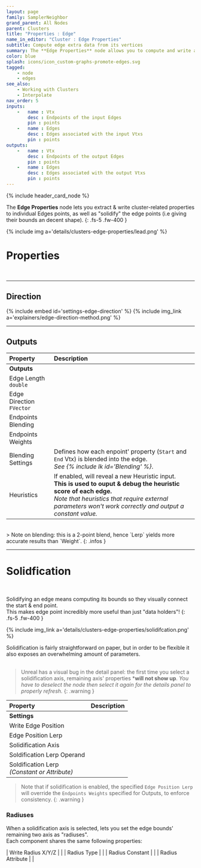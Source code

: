 ```yaml
---
layout: page
family: SamplerNeighbor
grand_parent: All Nodes
parent: Clusters
title: "Properties : Edge"
name_in_editor: "Cluster : Edge Properties"
subtitle: Compute edge extra data from its vertices
summary: The **Edge Properties** node allows you to compute and write additional cluster-related data for edges, as well as "solidify" their bounds, giving them a more defined shape. The direction of the edge, from start to end, is determined by the chosen direction method and is used to influence outputs.
color: blue
splash: icons/icon_custom-graphs-promote-edges.svg
tagged: 
    - node
    - edges
see_also: 
    - Working with Clusters
    - Interpolate
nav_order: 5
inputs:
    -   name : Vtx
        desc : Endpoints of the input Edges
        pin : points
    -   name : Edges
        desc : Edges associated with the input Vtxs
        pin : points
outputs:
    -   name : Vtx
        desc : Endpoints of the output Edges
        pin : points
    -   name : Edges
        desc : Edges associated with the output Vtxs
        pin : points
---
```


{% include header_card_node %}

The **Edge Properties** node lets you extract & write cluster-related properties to individual Edges points, as well as "solidify" the edge points (i.e giving their bounds an decent shape).
{: .fs-5 .fw-400 } 

{% include img a='details/clusters-edge-properties/lead.png' %}

# Properties
<br>

---
## Direction

{% include embed id='settings-edge-direction' %}
{% include img_link a='explainers/edge-direction-method.png' %}

---
## Outputs

| Property       | Description          |
|:-------------|:------------------|
|**Outputs**||
| <span class="eout">Edge Length</span><br>`double`     |  |
| <span class="eout">Edge Direction</span><br>`FVector` |  |
| Endpoints Blending |  |
| Endpoints Weights |  |
| Blending Settings | Defines how each enpoint' property (`Start` and `End` Vtx) is blended into the edge.<br>*See {% include lk id='Blending' %}*. |
| Heuristics | If enabled, will reveal a new Heuristic input.<br>**This is used to ouput & debug the heuristic score of each edge.**<br>*Note that heuristics that require external parameters won't work correctly and output a constant value.*  |

<br>
> Note on blending: this is a 2-point blend, hence `Lerp` yields more accurate results than `Weight`.
{: .infos }


---
# Solidfication
<br>

Solidifying an edge means computing its bounds so they visually connect the start & end point.  
This makes edge point incredibly more useful than just "data holders"!
{: .fs-5 .fw-400 }

{% include img_link a='details/clusters-edge-properties/solidifcation.png' %}

Solidification is fairly straightforward on paper, but in order to be flexible it also exposes an overwhelming amount of parameters.  
<br>
> Unreal has a visual bug in the detail panel: the first time you select a solidification axis, remaining axis' properties ***will not show up**.
> *You have to deselect the node then select it again for the details panel to properly refresh.*
{: .warning }

| Property       | Description          |
|:-------------|:------------------|
|**Settings**||
| Write Edge Position          | |
| Edge Position Lerp          | |
| Solidification Axis          | |
| Soldification Lerp Operand          | |
| Soldification Lerp <br>*(Constant or Attribute)*          | |

> Note that if solidification is enabled, the specified `Edge Position Lerp` will override the `Endpoints Weights` specified for Outputs, to enforce consistency.
{: .warning }

### Radiuses

When a solidification axis is selected, lets you set the edge bounds' remaining two axis as "radiuses".  
Each component shares the same following properties:  

| Write Radius X/Y/Z    |  |
| Radius Type |  |
| Radius Constant |  |
| Radius Attribute |  |